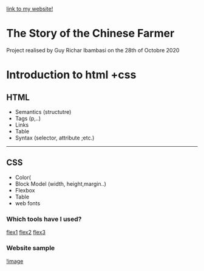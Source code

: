 [link to my website!](https://guyrichardib.github.io/travail/)

# The Story of the Chinese Farmer


Project realised by Guy Richar Ibambasi on the 28th of Octobre 2020

# Introduction to html +css

## HTML

* Semantics (structutre)
* Tags (p,..)
* Links
* Table
* Syntax (selector, attribute ;etc.)
---
## CSS
* Color(
* Block Model (width, height,margin..)
* Flexbox
* Table
* web fonts

### Which tools have I used?
[flex1](https://www.youtube.com/watch?v=rTsdk-4S3EA)
[flex2](https://www.youtube.com/watch?v=e2RQM4pE8uI)
[flex3](https://www.youtube.com/watch?v=CFgeJq4l1YM)

### Website sample

[!image](https://github.com/GuyRichardib/travail/blob/main/sample.png?raw=true)
